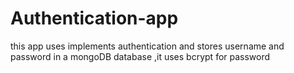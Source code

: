 # Authentication-app
this app uses implements authentication and stores username and password in a mongoDB database ,it uses bcrypt for password
